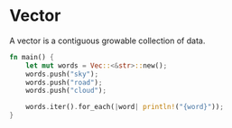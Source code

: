 # Vector 

A vector is a contiguous growable collection of data.  

```rust
fn main() {
    let mut words = Vec::<&str>::new();
    words.push("sky");
    words.push("road");
    words.push("cloud");

    words.iter().for_each(|word| println!("{word}"));
}
```
